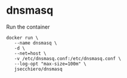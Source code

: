 # dnsmasq

Run the container

```
docker run \
   --name dnsmasq \
   -d \
   --net=host \
   -v /etc/dnsmasq.conf:/etc/dnsmasq.conf \
   --log-opt "max-size=100m" \
   jsecchiero/dnsmasq
```
